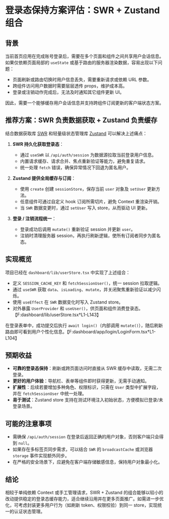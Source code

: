 # 登录态保持方案评估：SWR + Zustand 组合

## 背景
当前首页应用在完成账号登录后，需要在多个页面和组件之间共享用户会话信息。如果仅依赖页面局部的 `useState` 或基于路由的服务器渲染数据，容易出现以下问题：

- 页面刷新或路由切换时用户信息丢失，需要重新请求或依赖 URL 参数。
- 跨组件访问用户数据时需要层层透传 props，维护成本高。
- 登录或注销动作完成后，无法及时通知其它组件更新 UI。

因此，需要一个能够缓存用户会话信息并支持跨组件订阅更新的客户端状态方案。

## 推荐方案：SWR 负责数据获取 + Zustand 负责缓存
结合数据获取库 [SWR](https://swr.vercel.app/) 和轻量级状态管理库 [Zustand](https://zustand-demo.pmnd.rs/) 可以解决上述痛点：

1. **SWR 持久化获取登录态**：
   - 通过 `useSWR` 以 `/api/auth/session` 为数据源拉取当前登录用户信息。
   - 内置请求缓存、请求合并、焦点重新验证等能力，避免重复请求。
   - 统一处理 `fetch` 错误，确保异常情况下回退为匿名用户。

2. **Zustand 提供全局缓存与订阅**：
   - 使用 `create` 创建 `sessionStore`，保存当前 `user` 对象及 `setUser` 更新方法。
   - 任意组件可通过自定义 hook 订阅所需切片，避免 Context 重渲染开销。
   - 当 `SWR` 数据变更时，通过 `setUser` 写入 store，从而驱动 UI 更新。

3. **登录 / 注销流程统一**：
   - 登录成功后调用 `mutate()` 重新验证 session 并更新 `user`。
   - 注销时清理服务器 session，再执行刷新逻辑，使所有订阅者同步为匿名态。

## 实现概览
项目已经在 `dashboard/lib/userStore.tsx` 中实现了上述组合：

- 定义 `SESSION_CACHE_KEY` 和 `fetchSessionUser()`，统一 session 拉取逻辑。
- 通过 `useSWR` 获取 `data`、`isLoading`、`mutate`，并关闭聚焦重新验证以减少闪烁。
- 使用 `useEffect` 在 `SWR` 数据变化时写入 Zustand store。
- 对外暴露 `UserProvider` 和 `useUser()`，供页面和组件消费登录态。【F:dashboard/lib/userStore.tsx†L1-L143】

在登录表单中，成功提交后执行 `await login()`（内部调用 `mutate()`），随后刷新路由即可看到用户个性化信息。【F:dashboard/app/login/LoginForm.tsx†L1-L104】

## 预期收益
- **可靠的登录态保持**：刷新或跨页面访问时直接从 SWR 缓存中读取，无需二次登录。
- **更好的用户体验**：导航栏、表单等组件即时获得更新，无需手动通知。
- **扩展性**：后续若要增加多种角色、权限标识，只需在 `User` 类型中扩展字段，并在 `fetchSessionUser` 中统一处理。
- **易于测试**：Zustand store 支持在测试环境注入初始状态，方便模拟已登录/未登录场景。

## 可能的注意事项
- 需确保 `/api/auth/session` 在登录后返回正确的用户对象，否则客户端只会得到 `null`。
- 如果存在多标签页同步需求，可以结合 `SWR` 的 `broadcastCache` 或浏览器 `storage` 事件实现额外同步。
- 在严格的安全场景下，应避免在客户端存储敏感信息，保持用户对象最小化。

## 结论
相较于单纯依赖 Context 或手工管理请求，SWR + Zustand 的组合能够以较小的改动提供稳定的登录态缓存能力，适合继续沿用并在更多页面推广。如需进一步优化，可考虑封装更多用户行为（如刷新 token、权限校验）到同一 store，实现统一的认证状态管理。
